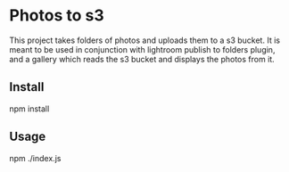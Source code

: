 # Photos to s3

This project takes folders of photos and uploads them to a s3 bucket. It is meant to be used in conjunction with lightroom publish to folders plugin, and a gallery which reads the s3 bucket and displays the photos from it.


## Install

npm install


## Usage

npm ./index.js